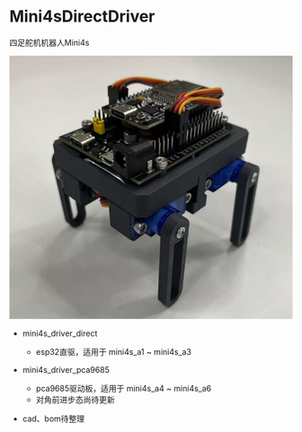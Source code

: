 # Mini4sDirectDriver
四足舵机机器人Mini4s

![alt text](markdown_img/image.png)

- mini4s_driver_direct
    - esp32直驱，适用于 mini4s_a1 ~ mini4s_a3

- mini4s_driver_pca9685
    - pca9685驱动板，适用于 mini4s_a4 ~ mini4s_a6
    - 对角前进步态尚待更新

- cad、bom待整理
